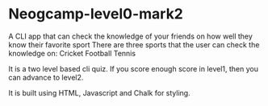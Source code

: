 # Neogcamp-level0-mark2
A CLI app that can check the knowledge of your friends on how well they know their favorite sport
There are three sports that the user can check the knowledge on: 
Cricket
Football
Tennis

It is a two level based cli quiz. If you score enough score in level1, then you can advance to level2.

It is built using HTML, Javascript and Chalk for styling.

